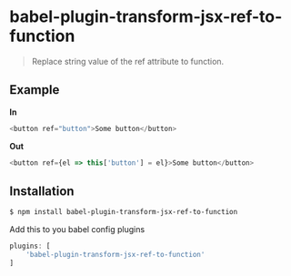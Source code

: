 # babel-plugin-transform-jsx-ref-to-function

> Replace string value of the ref attribute to function.

## Example

**In**
```js
<button ref="button">Some button</button>
```

**Out**
```js
<button ref={el => this['button'] = el}>Some button</button>
```

## Installation

```sh
$ npm install babel-plugin-transform-jsx-ref-to-function
```

Add this to you babel config plugins

```javascript
plugins: [
    'babel-plugin-transform-jsx-ref-to-function'
]
```
